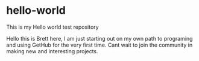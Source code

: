 # hello-world
This is my Hello world test repository

Hello this is Brett here, I am just starting out on my own path to programing and using GetHub
for the very first time.  Cant wait to join the community in making new and interesting projects.
